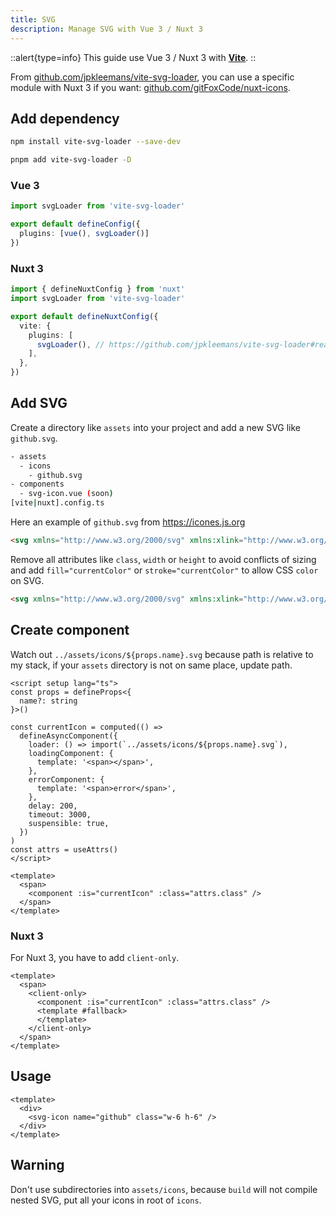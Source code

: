 ```yaml
---
title: SVG
description: Manage SVG with Vue 3 / Nuxt 3
---
```


::alert{type=info}
This guide use Vue 3 / Nuxt 3 with [**Vite**](https://vitejs.dev).
::

From [github.com/jpkleemans/vite-svg-loader](https://github.com/jpkleemans/vite-svg-loader), you can use a specific module with Nuxt 3 if you want: [github.com/gitFoxCode/nuxt-icons](https://github.com/gitFoxCode/nuxt-icons).

## Add dependency

```bash
npm install vite-svg-loader --save-dev
```

```bash
pnpm add vite-svg-loader -D
```

### Vue 3

```ts title="vite.config.ts"
import svgLoader from 'vite-svg-loader'

export default defineConfig({
  plugins: [vue(), svgLoader()]
})
```

### Nuxt 3

```ts title="nuxt.config.ts"
import { defineNuxtConfig } from 'nuxt'
import svgLoader from 'vite-svg-loader'

export default defineNuxtConfig({
  vite: {
    plugins: [
      svgLoader(), // https://github.com/jpkleemans/vite-svg-loader#readme
    ],
  },
})
```

## Add SVG

Create a directory like `assets` into your project and add a new SVG like `github.svg`.

```bash
- assets
  - icons
    - github.svg
- components
  - svg-icon.vue (soon)
[vite|nuxt].config.ts
```

Here an example of `github.svg` from <https://icones.js.org>

```html title="assets/icons/github.svg"
<svg xmlns="http://www.w3.org/2000/svg" xmlns:xlink="http://www.w3.org/1999/xlink" aria-hidden="true" role="img" class="iconify iconify--mdi" width="32" height="32" preserveAspectRatio="xMidYMid meet" viewBox="0 0 24 24"><path d="M12 2A10 10 0 0 0 2 12c0 4.42 2.87 8.17 6.84 9.5c.5.08.66-.23.66-.5v-1.69c-2.77.6-3.36-1.34-3.36-1.34c-.46-1.16-1.11-1.47-1.11-1.47c-.91-.62.07-.6.07-.6c1 .07 1.53 1.03 1.53 1.03c.87 1.52 2.34 1.07 2.91.83c.09-.65.35-1.09.63-1.34c-2.22-.25-4.55-1.11-4.55-4.92c0-1.11.38-2 1.03-2.71c-.1-.25-.45-1.29.1-2.64c0 0 .84-.27 2.75 1.02c.79-.22 1.65-.33 2.5-.33c.85 0 1.71.11 2.5.33c1.91-1.29 2.75-1.02 2.75-1.02c.55 1.35.2 2.39.1 2.64c.65.71 1.03 1.6 1.03 2.71c0 3.82-2.34 4.66-4.57 4.91c.36.31.69.92.69 1.85V21c0 .27.16.59.67.5C19.14 20.16 22 16.42 22 12A10 10 0 0 0 12 2Z"></path></svg>
```

Remove all attributes like `class`, `width` or `height` to avoid conflicts of sizing and add `fill="currentColor"` or `stroke="currentColor"` to allow CSS `color` on SVG.

```html title="assets/icons/github.svg"
<svg xmlns="http://www.w3.org/2000/svg" xmlns:xlink="http://www.w3.org/1999/xlink" aria-hidden="true" role="img" preserveAspectRatio="xMidYMid meet" viewBox="0 0 24 24" fill="currentColor"><path d="M12 2A10 10 0 0 0 2 12c0 4.42 2.87 8.17 6.84 9.5c.5.08.66-.23.66-.5v-1.69c-2.77.6-3.36-1.34-3.36-1.34c-.46-1.16-1.11-1.47-1.11-1.47c-.91-.62.07-.6.07-.6c1 .07 1.53 1.03 1.53 1.03c.87 1.52 2.34 1.07 2.91.83c.09-.65.35-1.09.63-1.34c-2.22-.25-4.55-1.11-4.55-4.92c0-1.11.38-2 1.03-2.71c-.1-.25-.45-1.29.1-2.64c0 0 .84-.27 2.75 1.02c.79-.22 1.65-.33 2.5-.33c.85 0 1.71.11 2.5.33c1.91-1.29 2.75-1.02 2.75-1.02c.55 1.35.2 2.39.1 2.64c.65.71 1.03 1.6 1.03 2.71c0 3.82-2.34 4.66-4.57 4.91c.36.31.69.92.69 1.85V21c0 .27.16.59.67.5C19.14 20.16 22 16.42 22 12A10 10 0 0 0 12 2Z"></path></svg>
```

## Create component

Watch out `../assets/icons/${props.name}.svg` because path is relative to my stack, if your `assets` directory is not on same place, update path.

```vue title="components/svg-icon.vue"
<script setup lang="ts">
const props = defineProps<{
  name?: string
}>()

const currentIcon = computed(() =>
  defineAsyncComponent({
    loader: () => import(`../assets/icons/${props.name}.svg`),
    loadingComponent: {
      template: '<span></span>',
    },
    errorComponent: {
      template: '<span>error</span>',
    },
    delay: 200,
    timeout: 3000,
    suspensible: true,
  })
)
const attrs = useAttrs()
</script>

<template>
  <span>
    <component :is="currentIcon" :class="attrs.class" />
  </span>
</template>
```

### Nuxt 3

For Nuxt 3, you have to add `client-only`.

```vue title="components/svg-icon.vue"
<template>
  <span>
    <client-only>
      <component :is="currentIcon" :class="attrs.class" />
      <template #fallback>
      </template>
    </client-only>
  </span>
</template>
```

## Usage

```vue title="app.vue"
<template>
  <div>
    <svg-icon name="github" class="w-6 h-6" />
  </div>
</template>
```

## Warning

Don't use subdirectories into `assets/icons`, because `build` will not compile nested SVG, put all your icons in root of `icons`.
